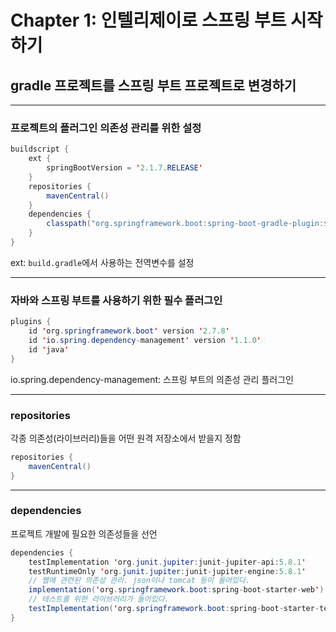 # Chapter 1: 인텔리제이로 스프링 부트 시작하기

## gradle 프로젝트를 스프링 부트 프로젝트로 변경하기

---

### 프로젝트의 플러그인 의존성 관리를 위한 설정
``` java
buildscript {
    ext {
        springBootVersion = '2.1.7.RELEASE'
    }
    repositories {
        mavenCentral()
    }
    dependencies {
        classpath("org.springframework.boot:spring-boot-gradle-plugin:${springBootVersion}")
    }
}
```
ext: `build.gradle`에서 사용하는 전역변수를 설정

---

### 자바와 스프링 부트를 사용하기 위한 필수 플러그인
``` java
plugins {
    id 'org.springframework.boot' version '2.7.8' 
    id 'io.spring.dependency-management' version '1.1.0'
    id 'java'
}
```
io.spring.dependency-management: 스프링 부트의 의존성 관리 플러그인

---

### repositories
각종 의존성(라이브러리)들을 어떤 원격 저장소에서 받을지 정함
``` java
repositories {
    mavenCentral()
}
```
---

### dependencies
프로젝트 개발에 필요한 의존성들을 선언
``` java
dependencies {
    testImplementation 'org.junit.jupiter:junit-jupiter-api:5.8.1'
    testRuntimeOnly 'org.junit.jupiter:junit-jupiter-engine:5.8.1'
    // 웹에 관련된 의존성 관리. json이나 tomcat 등이 들어있다.
    implementation('org.springframework.boot:spring-boot-starter-web')
    // 테스트를 위한 라이브러리가 들어있다.
    testImplementation('org.springframework.boot:spring-boot-starter-test')
}
```
